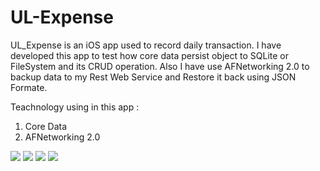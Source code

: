 UL-Expense
==========


UL_Expense is an iOS app used to record daily transaction. I have developed this app to test how core data persist object to SQLite or FileSystem and its CRUD operation. Also I have use AFNetworking 2.0 to backup data to my Rest Web Service and Restore it back using JSON Formate.


Teachnology using in this app :

1. Core Data
2. AFNetworking 2.0

![](https://github.com/ungleng/UL-Expense/raw/master/screenshots/ul_expense_screens.png)
![](https://github.com/ungleng/UL-Expense/raw/master/screenshots/main.png)
![](https://github.com/ungleng/UL-Expense/raw/master/screenshots/second.png)
![](https://github.com/ungleng/UL-Expense/raw/master/screenshots/third.png)
